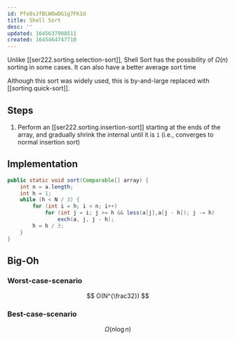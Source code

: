 ```yaml
---
id: Pfo8sJfBLWOwDG1g7FK1d
title: Shell Sort
desc: ''
updated: 1645637908511
created: 1645464747710
---
```

Unlike [[ser222.sorting.selection-sort]], Shell Sort has the possibility of $\Omega(n)$ sorting in some cases. It can also have a better average sort time

Although this sort was widely used, this is by-and-large replaced with [[sorting.quick-sort]].

## Steps
1. Perform an [[ser222.sorting.insertion-sort]] starting at the ends of the array, and gradually shrink the internal until it is `1` (i.e., converges to normal insertion sort)
## Implementation
```java
public static void sort(Comparable[] array) {
    int n = a.length;
    int h = 1;
    while (h < N / 3) {
        for (int i = h; i < n; i++)
            for (int j = i; j >= h && less(a[j],a[j - h]); j -= h)
                exch(a, j, j - h);
        h = h / 3;
    }
}
```
## Big-Oh
### Worst-case-scenario
$$
O(N^{\frac32})
$$
### Best-case-scenario
$$
\Omega(n\log{n})
$$